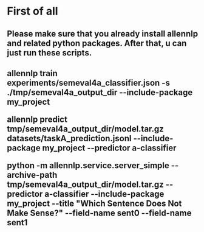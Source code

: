 <h1>First of all</h1>

<h2>Please make sure that you already install allennlp and related python packages. After that, u can just run these scripts.<h2>

allennlp train experiments/semeval4a_classifier.json -s ./tmp/semeval4a_output_dir --include-package my_project

allennlp predict tmp/semeval4a_output_dir/model.tar.gz datasets/taskA_prediction.jsonl --include-package my_project --predictor a-classifier

python -m allennlp.service.server_simple --archive-path tmp/semeval4a_output_dir/model.tar.gz --predictor a-classifier --include-package my_project --title "Which Sentence Does Not Make Sense?" --field-name sent0 --field-name sent1
